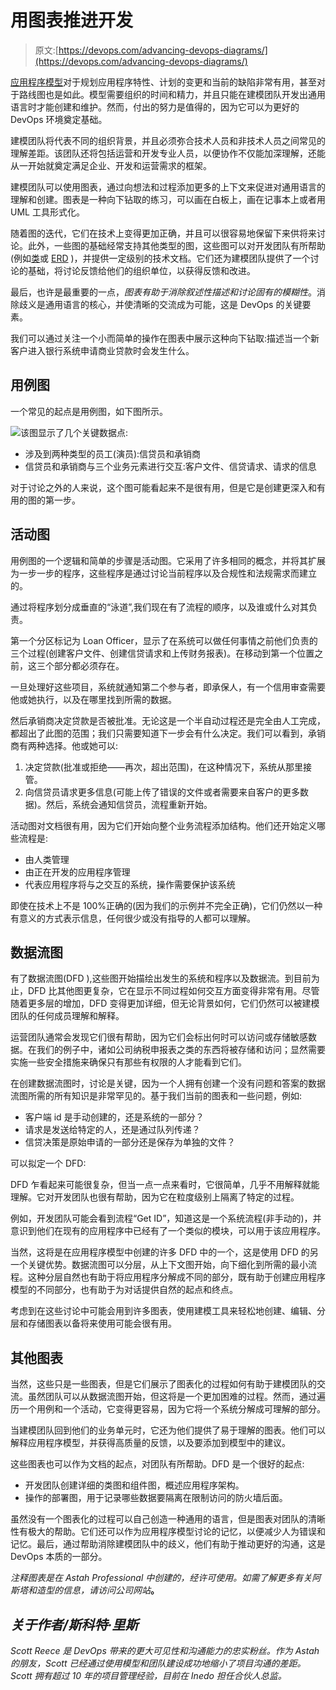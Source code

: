 # 用图表推进开发

> 原文:[https://devops.com/advancing-devops-diagrams/](https://devops.com/advancing-devops-diagrams/)

[应用程序模型](https://devops.com/modeling-place-devops/)对于规划应用程序特性、计划的变更和当前的缺陷非常有用，甚至对于路线图也是如此。模型需要组织的时间和精力，并且只能在建模团队开发出通用语言时才能创建和维护。然而，付出的努力是值得的，因为它可以为更好的 DevOps 环境奠定基础。

建模团队将代表不同的组织背景，并且必须弥合技术人员和非技术人员之间常见的理解差距。该团队还将包括运营和开发专业人员，以便协作不仅能加深理解，还能从一开始就奠定满足企业、开发和运营需求的框架。

建模团队可以使用图表，通过向想法和过程添加更多的上下文来促进对通用语言的理解和创建。图表是一种向下钻取的练习，可以画在白板上，画在记事本上或者用 UML 工具形式化。

随着图的迭代，它们在技术上变得更加正确，并且可以很容易地保留下来供将来讨论。此外，一些图的基础经常支持其他类型的图，这些图可以对开发团队有所帮助(例如[类](https://en.wikipedia.org/wiki/Class_diagram)或 [ERD](https://en.wikipedia.org/wiki/Entity%E2%80%93relationship_model) )，并提供一定级别的技术文档。它们还为建模团队提供了一个讨论的基础，将讨论反馈给他们的组织单位，以获得反馈和改进。

最后，也许是最重要的一点，*图表有助于消除叙述性描述和讨论固有的模糊性*。消除歧义是通用语言的核心，并使清晰的交流成为可能，这是 DevOps 的关键要素。

我们可以通过关注一个小而简单的操作在图表中展示这种向下钻取:描述当一个新客户进入银行系统申请商业贷款时会发生什么。

## 用例图

一个常见的起点是用例图，如下图所示。

![](../Images/5124aecb0cfe7038ab73c75fb4e89e17.png)该图显示了几个关键数据点:

*   涉及到两种类型的员工(演员):信贷员和承销商
*   信贷员和承销商与三个业务元素进行交互:客户文件、信贷请求、请求的信息

对于讨论之外的人来说，这个图可能看起来不是很有用，但是它是创建更深入和有用的图的第一步。

## 活动图

用例图的一个逻辑和简单的步骤是活动图。它采用了许多相同的概念，并将其扩展为一步一步的程序，这些程序是通过讨论当前程序以及合规性和法规需求而建立的。

通过将程序划分成垂直的“泳道”,我们现在有了流程的顺序，以及谁或什么对其负责。

第一个分区标记为 Loan Officer，显示了在系统可以做任何事情之前他们负责的三个过程(创建客户文件、创建信贷请求和上传财务报表)。在移动到第一个位置之前，这三个部分都必须存在。

一旦处理好这些项目，系统就通知第二个参与者，即承保人，有一个信用审查需要他或她执行，以及在哪里找到所需的数据。

然后承销商决定贷款是否被批准。无论这是一个半自动过程还是完全由人工完成，都超出了此图的范围；我们只需要知道下一步会有什么决定。我们可以看到，承销商有两种选择。他或她可以:

1.  决定贷款(批准或拒绝——再次，超出范围)，在这种情况下，系统从那里接管。
2.  向信贷员请求更多信息(可能上传了错误的文件或者需要来自客户的更多数据)。然后，系统会通知信贷员，流程重新开始。

活动图对文档很有用，因为它们开始向整个业务流程添加结构。他们还开始定义哪些流程是:

*   由人类管理
*   由正在开发的应用程序管理
*   代表应用程序将与之交互的系统，操作需要保护该系统

即使在技术上不是 100%正确的(因为我们的示例并不完全正确)，它们仍然以一种有意义的方式表示信息，任何很少或没有指导的人都可以理解。

## 数据流图

有了数据流图(DFD ),这些图开始描绘出发生的系统和程序以及数据流。到目前为止，DFD 比其他图更复杂，它在显示不同过程如何交互方面变得非常有用。尽管随着更多层的增加，DFD 变得更加详细，但无论背景如何，它们仍然可以被建模团队的任何成员理解和解释。

运营团队通常会发现它们很有帮助，因为它们会标出何时可以访问或存储敏感数据。在我们的例子中，诸如公司纳税申报表之类的东西将被存储和访问；显然需要实施一些安全措施来确保只有那些有权限的人才能看到它们。

在创建数据流图时，讨论是关键，因为一个人拥有创建一个没有问题和答案的数据流图所需的所有知识是非常罕见的。基于我们当前的图表和一些问题，例如:

*   客户端 id 是手动创建的，还是系统的一部分？
*   请求是发送给特定的人，还是通过队列传递？
*   信贷决策是原始申请的一部分还是保存为单独的文件？

可以拟定一个 DFD:

DFD 乍看起来可能很复杂，但当一点一点来看时，它很简单，几乎不用解释就能理解。它对开发团队也很有帮助，因为它在粒度级别上隔离了特定的过程。

例如，开发团队可能会看到流程“Get ID”，知道这是一个系统流程(非手动的)，并意识到他们在现有的应用程序中已经有了一个类似的模块，可以用于该应用程序。

当然，这将是在应用程序模型中创建的许多 DFD 中的一个，这是使用 DFD 的另一个关键优势。数据流图可以分层，从上下文图开始，向下细化到所需的最小流程。这种分层自然也有助于将应用程序分解成不同的部分，既有助于创建应用程序模型的不同部分，也有助于为对话提供自然的起点和终点。

考虑到在这些讨论中可能会用到许多图表，使用建模工具来轻松地创建、编辑、分层和存储图表以备将来使用可能会很有用。

## 其他图表

当然，这些只是一些图表，但是它们展示了图表化的过程如何有助于建模团队的交流。虽然团队可以从数据流图开始，但这将是一个更加困难的过程。然而，通过遍历一个用例和一个活动，它变得更容易，因为它将一个系统分解成可理解的部分。

当建模团队回到他们的业务单元时，它还为他们提供了易于理解的图表。他们可以解释应用程序模型，并获得高质量的反馈，以及要添加到模型中的建议。

这些图表也可以作为文档的起点，对团队有所帮助。DFD 是一个很好的起点:

*   开发团队创建详细的类图和组件图，概述应用程序架构。
*   操作的部署图，用于记录哪些数据要隔离在限制访问的防火墙后面。

虽然没有一个图表化的过程可以自己创造一种通用的语言，但是图表对团队的清晰性有极大的帮助。它们还可以作为应用程序模型讨论的记忆，以便减少人为错误和记忆。最后，通过帮助消除建模团队中的歧义，他们有助于推动更好的沟通，这是 DevOps 本质的一部分。

*注释图表是在 Astah Professional 中创建的，经许可使用。如需了解更多有关阿斯塔和造型的信息，请访问公司网站*[](http://astah.net/tutorial)**。**

## *关于作者/斯科特·里斯*

*Scott Reece 是 DevOps 带来的更大可见性和沟通能力的忠实粉丝。作为 Astah 的朋友，Scott 已经通过使用模型和团队建设成功地缩小了项目沟通的差距。Scott 拥有超过 10 年的项目管理经验，目前在 Inedo 担任合伙人总监。*